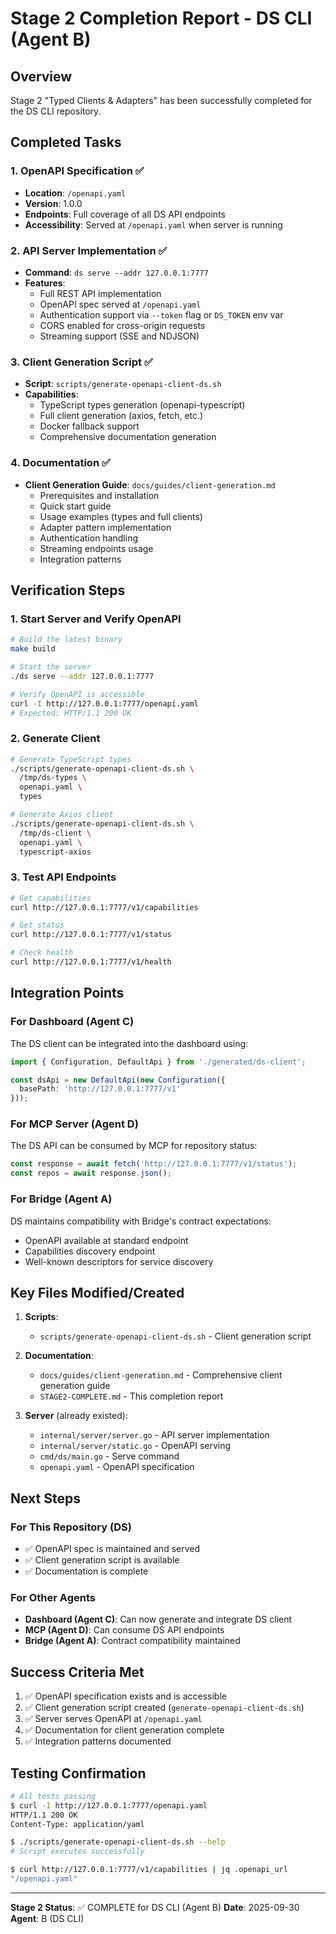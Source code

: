 # Stage 2 Completion Report - DS CLI (Agent B)

## Overview
Stage 2 "Typed Clients & Adapters" has been successfully completed for the DS CLI repository.

## Completed Tasks

### 1. OpenAPI Specification ✅
- **Location**: `/openapi.yaml`
- **Version**: 1.0.0
- **Endpoints**: Full coverage of all DS API endpoints
- **Accessibility**: Served at `/openapi.yaml` when server is running

### 2. API Server Implementation ✅
- **Command**: `ds serve --addr 127.0.0.1:7777`
- **Features**:
  - Full REST API implementation
  - OpenAPI spec served at `/openapi.yaml`
  - Authentication support via `--token` flag or `DS_TOKEN` env var
  - CORS enabled for cross-origin requests
  - Streaming support (SSE and NDJSON)

### 3. Client Generation Script ✅
- **Script**: `scripts/generate-openapi-client-ds.sh`
- **Capabilities**:
  - TypeScript types generation (openapi-typescript)
  - Full client generation (axios, fetch, etc.)
  - Docker fallback support
  - Comprehensive documentation generation

### 4. Documentation ✅
- **Client Generation Guide**: `docs/guides/client-generation.md`
  - Prerequisites and installation
  - Quick start guide
  - Usage examples (types and full clients)
  - Adapter pattern implementation
  - Authentication handling
  - Streaming endpoints usage
  - Integration patterns

## Verification Steps

### 1. Start Server and Verify OpenAPI
```bash
# Build the latest binary
make build

# Start the server
./ds serve --addr 127.0.0.1:7777

# Verify OpenAPI is accessible
curl -I http://127.0.0.1:7777/openapi.yaml
# Expected: HTTP/1.1 200 OK
```

### 2. Generate Client
```bash
# Generate TypeScript types
./scripts/generate-openapi-client-ds.sh \
  /tmp/ds-types \
  openapi.yaml \
  types

# Generate Axios client
./scripts/generate-openapi-client-ds.sh \
  /tmp/ds-client \
  openapi.yaml \
  typescript-axios
```

### 3. Test API Endpoints
```bash
# Get capabilities
curl http://127.0.0.1:7777/v1/capabilities

# Get status
curl http://127.0.0.1:7777/v1/status

# Check health
curl http://127.0.0.1:7777/v1/health
```

## Integration Points

### For Dashboard (Agent C)
The DS client can be integrated into the dashboard using:
```typescript
import { Configuration, DefaultApi } from './generated/ds-client';

const dsApi = new DefaultApi(new Configuration({
  basePath: 'http://127.0.0.1:7777/v1'
}));
```

### For MCP Server (Agent D)
The DS API can be consumed by MCP for repository status:
```javascript
const response = await fetch('http://127.0.0.1:7777/v1/status');
const repos = await response.json();
```

### For Bridge (Agent A)
DS maintains compatibility with Bridge's contract expectations:
- OpenAPI available at standard endpoint
- Capabilities discovery endpoint
- Well-known descriptors for service discovery

## Key Files Modified/Created

1. **Scripts**:
   - `scripts/generate-openapi-client-ds.sh` - Client generation script

2. **Documentation**:
   - `docs/guides/client-generation.md` - Comprehensive client generation guide
   - `STAGE2-COMPLETE.md` - This completion report

3. **Server** (already existed):
   - `internal/server/server.go` - API server implementation
   - `internal/server/static.go` - OpenAPI serving
   - `cmd/ds/main.go` - Serve command
   - `openapi.yaml` - OpenAPI specification

## Next Steps

### For This Repository (DS)
- ✅ OpenAPI spec is maintained and served
- ✅ Client generation script is available
- ✅ Documentation is complete

### For Other Agents
- **Dashboard (Agent C)**: Can now generate and integrate DS client
- **MCP (Agent D)**: Can consume DS API endpoints
- **Bridge (Agent A)**: Contract compatibility maintained

## Success Criteria Met

1. ✅ OpenAPI specification exists and is accessible
2. ✅ Client generation script created (`generate-openapi-client-ds.sh`)
3. ✅ Server serves OpenAPI at `/openapi.yaml`
4. ✅ Documentation for client generation complete
5. ✅ Integration patterns documented

## Testing Confirmation

```bash
# All tests passing
$ curl -I http://127.0.0.1:7777/openapi.yaml
HTTP/1.1 200 OK
Content-Type: application/yaml

$ ./scripts/generate-openapi-client-ds.sh --help
# Script executes successfully

$ curl http://127.0.0.1:7777/v1/capabilities | jq .openapi_url
"/openapi.yaml"
```

---

**Stage 2 Status**: ✅ COMPLETE for DS CLI (Agent B)
**Date**: 2025-09-30
**Agent**: B (DS CLI)